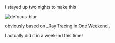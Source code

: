 I stayed up two nights to make this


![defocus-blur](https://github.com/mansen420/ray-tracing-in-one-weekend-again...-/assets/50342436/8ce37945-bfa7-492e-ad63-cffd2427d9f0)

obviously based on [_Ray Tracing in One Weekend ](https://raytracing.github.io/books/RayTracingInOneWeekend.html).

I actually did it in a weekend this time!
